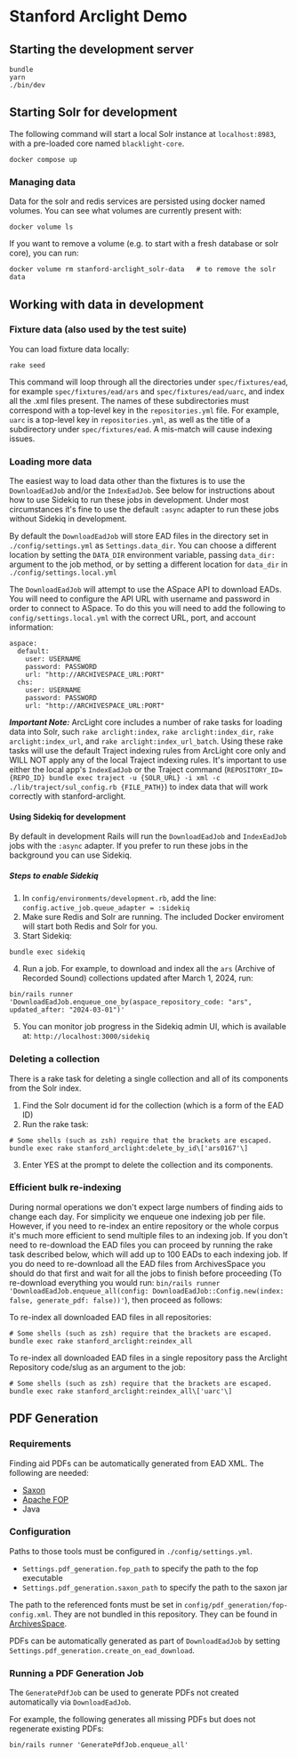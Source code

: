 # Stanford Arclight Demo

## Starting the development server
```shell
bundle
yarn
./bin/dev
```

## Starting Solr for development
The following command will start a local Solr instance at `localhost:8983`, with a pre-loaded core named `blacklight-core`.

```shell
docker compose up
```
### Managing data
Data for the solr and redis services are persisted using docker named volumes. You can see what volumes are currently present with:

```shell
docker volume ls
````

If you want to remove a volume (e.g. to start with a fresh database or solr core), you can run:

```shell
docker volume rm stanford-arclight_solr-data   # to remove the solr data
```

## Working with data in development

### Fixture data (also used by the test suite)

You can load fixture data locally: 
```shell
rake seed
```

This command will loop through all the directories under `spec/fixtures/ead`, for example `spec/fixtures/ead/ars` and `spec/fixtures/ead/uarc`, and index all the .xml files present. The names of these subdirectories must correspond with a top-level key in the `repositories.yml` file. For example, `uarc` is a top-level key in `repositories.yml`, as well as the title of a subdirectory under `spec/fixtures/ead`. A mis-match will cause indexing issues.

### Loading more data

The easiest way to load data other than the fixtures is to use the `DownloadEadJob` and/or the `IndexEadJob`. See below for instructions about how to use Sidekiq to run these jobs in development. Under most circumstances it's fine to use the default `:async` adapter to run these jobs without Sidekiq in development. 

By default the `DownloadEadJob` will store EAD files in the directory set in `./config/settings.yml` as `Settings.data_dir`. You can choose a different location by setting the `DATA_DIR` environment variable, passing `data_dir:` argument to the job method, or by setting a different location for `data_dir` in `./config/settings.local.yml`

The `DownloadEadJob` will attempt to use the ASpace API to download EADs. You will need to configure the API URL with username and password in order to connect to ASpace. To do this you will need to add the following to `config/settings.local.yml` with the correct URL, port, and account information:

```
aspace:
  default:
    user: USERNAME
    password: PASSWORD
    url: "http://ARCHIVESPACE_URL:PORT"
  chs:
    user: USERNAME
    password: PASSWORD
    url: "http://ARCHIVESPACE_URL:PORT"
```

_**Important Note:**_ ArcLight core includes a number of rake tasks for loading data into Solr, such `rake arclight:index`, `rake arclight:index_dir`, `rake arclight:index_url`, and `rake arclight:index_url_batch`. Using these rake tasks will use the default Traject indexing rules from ArcLight core only and WILL NOT apply any of the local Traject indexing rules. It's important to use either the local app's `IndexEadJob` or the Traject command (`REPOSITORY_ID={REPO_ID} bundle exec traject -u {SOLR_URL} -i xml -c ./lib/traject/sul_config.rb {FILE_PATH}`) to index data that will work correctly with stanford-arclight.

#### Using Sidekiq for development
By default in development Rails will run the `DownloadEadJob` and `IndexEadJob` jobs with the `:async` adapter. If you prefer to run these jobs in the background you can use Sidekiq.

##### Steps to enable Sidekiq
1. In `config/environments/development.rb`, add the line: `config.active_job.queue_adapter = :sidekiq`
2. Make sure Redis and Solr are running. The included Docker enviroment will start both Redis and Solr for you.
3. Start Sidekiq:
```shell
bundle exec sidekiq
```
4. Run a job. For example, to download and index all the `ars` (Archive of Recorded Sound) collections updated after March 1, 2024, run:
```shell
bin/rails runner 'DownloadEadJob.enqueue_one_by(aspace_repository_code: "ars", updated_after: "2024-03-01")'
```
5. You can monitor job progress in the Sidekiq admin UI, which is available at: `http://localhost:3000/sidekiq`

### Deleting a collection
There is a rake task for deleting a single collection and all of its components from the Solr index.

1. Find the Solr document id for the collection (which is a form of the EAD ID)
2. Run the rake task:
```shell
# Some shells (such as zsh) require that the brackets are escaped.
bundle exec rake stanford_arclight:delete_by_id\['ars0167'\]
```
3. Enter YES at the prompt to delete the collection and its components.

### Efficient bulk re-indexing
During normal operations we don't expect large numbers of finding aids to change each day. For simplicity we enqueue one indexing job per file. However, if you need to re-index an entire repository or the whole corpus it's much more efficient to send multiple files to an indexing job. If you don't need to re-download the EAD files you can proceed by running the rake task described below, which will add up to 100 EADs to each indexing job. If you do need to re-download all the EAD files from ArchivesSpace you should do that first and wait for all the jobs to finish before proceeding (To re-download everything you would run: `bin/rails runner 'DownloadEadJob.enqueue_all(config: DownloadEadJob::Config.new(index: false, generate_pdf: false))'`), then proceed as follows:

To re-index all downloaded EAD files in all repositories:
```shell
# Some shells (such as zsh) require that the brackets are escaped.
bundle exec rake stanford_arclight:reindex_all
```

To re-index all downloaded EAD files in a single repository pass the Arclight Repository code/slug as an argument to the job:
```shell
# Some shells (such as zsh) require that the brackets are escaped.
bundle exec rake stanford_arclight:reindex_all\['uarc'\]
```

## PDF Generation
### Requirements
Finding aid PDFs can be automatically generated from EAD XML. The following are needed:
- [Saxon](https://www.saxonica.com/welcome/welcome.xml)
- [Apache FOP](https://xmlgraphics.apache.org/fop/)
- Java

### Configuration
Paths to those tools must be configured in `./config/settings.yml`.
- `Settings.pdf_generation.fop_path` to specify the path to the fop executable
- `Settings.pdf_generation.saxon_path` to specify the path to the saxon jar

The path to the referenced fonts must be set in `config/pdf_generation/fop-config.xml`. They are not bundled in this repository. They can be found in [ArchivesSpace](https://github.com/archivesspace/archivesspace).

PDFs can be automatically generated as part of `DownloadEadJob` by setting `Settings.pdf_generation.create_on_ead_download`.

### Running a PDF Generation Job
The `GeneratePdfJob` can be used to generate PDFs not created automatically via `DownloadEadJob`.

For example, the following generates all missing PDFs but does not regenerate existing PDFs:
```shell
bin/rails runner 'GeneratePdfJob.enqueue_all'
```
